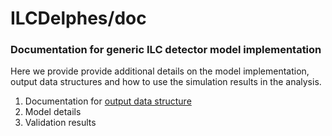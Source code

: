 # ILCDelphes/doc
### Documentation for generic ILC detector model implementation

Here we provide provide additional details on the model implementation,
output data structures and how to use the simulation results in
the analysis.

1. Documentation for [output data structure](Data.md)
2. Model details
3. Validation results

